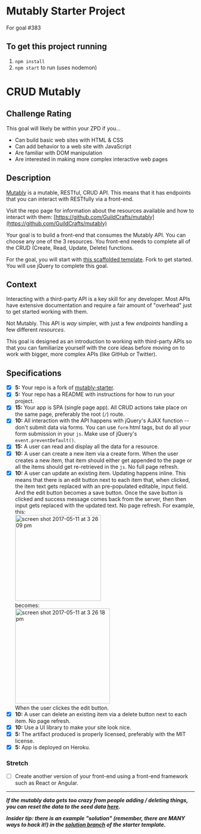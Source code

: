 # Mutably Starter Project
For goal #383

## To get this project running
1. `npm install`
1. `npm start` to run (uses nodemon)

# CRUD Mutably

## Challenge Rating

This goal will likely be within your ZPD if you...

- Can build basic web sites with HTML & CSS
- Can add behavior to a web site with JavaScript
- Are familiar with DOM manipulation
- Are interested in making more complex interactive web pages

## Description

[Mutably](http://mutably.herokuapp.com/) is a mutable, RESTful, CRUD API. This means that it has endpoints that you can interact with RESTfully via a front-end.

Visit the repo page for information about the resources available and how to interact with them: [https://github.com/GuildCrafts/mutably](https://github.com/GuildCrafts/mutably)

Your goal is to build a front-end that consumes the Mutably API. You can choose any one of the 3 resources. You front-end needs to complete all of the CRUD (Create, Read, Update, Delete) functions.

For the goal, you will start with [this scaffolded template](https://github.com/GuildCrafts/mutably-starter). Fork to get started.
You will use jQuery to complete this goal.

## Context

Interacting with a third-party API is a key skill for any developer. Most APIs have extensive documentation and require a fair amount of "overhead" just to get started working with them.

Not Mutably. This API is _way_ simpler, with just a few _endpoints_ handling a few different _resources_.

This goal is designed as an introduction to working with third-party APIs so that you can familiarize yourself with the core ideas before moving on to work with bigger, more complex APIs (like GitHub or Twitter).

## Specifications

- [x] __5:__ Your repo is a fork of [mutably-starter](https://github.com/GuildCrafts/mutably-starter).
- [x] __5:__ Your repo has a README with instructions for how to run your project.
- [x] __15:__ Your app is SPA (single page app). All CRUD actions take place on the same page, preferably the root (`/`) route.
- [x] __10:__ All interaction with the API happens with jQuery's AJAX function -- don't submit data via forms. You can use `form` html tags, but do all your form submission in your `js`. Make use of jQuery's `event.preventDefault()`.
- [x] __15:__ A user can read and display all the data for a resource.
- [x] __10:__ A user can create a new item via a create form. When the user creates a new item, that item should either get appended to the page or all the items should get re-retrieved in the `js`. No full page refresh.
- [x] __10:__ A user can update an existing item. Updating happens inline. This means that there is an edit button next to each item that, when clicked, the item text gets replaced with an pre-populated editable, input field. And the edit button becomes a save button. Once the save button is clicked and success message comes back from the server, then then input gets replaced with the updated text. No page refresh.
  For example, this: <br>
  <img width="229" alt="screen shot 2017-05-11 at 3 26 09 pm" src="https://cloud.githubusercontent.com/assets/3010270/25974508/4ac57980-365e-11e7-8b1f-6cf9eefaac22.png">
  <br>
  becomes:
  <br>
  <img width="253" alt="screen shot 2017-05-11 at 3 26 18 pm" src="https://cloud.githubusercontent.com/assets/3010270/25974512/5024433e-365e-11e7-802f-c60afacddecd.png">
  <br>
  When the user clickes the edit button.
- [x] __10:__ A user can delete an existing item via a delete button next to each item. No page refresh.
- [x] __10:__ Use a UI library to make your site look nice.
- [x] __5:__ The artifact produced is properly licensed, preferably with the MIT license.
- [x] __5:__ App is deployed on Heroku.

### Stretch

- [ ] Create another version of your front-end using a front-end framework such as React or Angular.

---

***If the mutably data gets too crazy from people adding / deleting things, you can reset the data to the seed data [here](http://mutably.herokuapp.com/).***

***Insider tip: there is an example "solution" (remember, there are MANY ways to hack it!) in the [solution branch](https://github.com/GuildCrafts/mutably-starter/tree/solution) of the starter template.***
